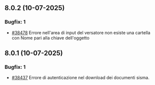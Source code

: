 ## 8.0.2 (10-07-2025)

### Bugfix: 1
- [#38478](https://parermine.regione.emilia-romagna.it/issues/38478) Errore nell'area di input del versatore non esiste una cartella con Nome pari alla chiave dell'oggetto

## 8.0.1 (10-07-2025)

### Bugfix: 1
- [#38437](https://parermine.regione.emilia-romagna.it/issues/38437) Errore di autenticazione nel download dei documenti sisma.

